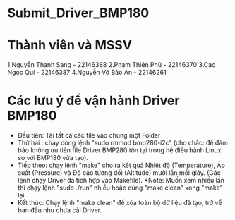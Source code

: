 # Submit_Driver_BMP180

# Thành viên và MSSV
1.Nguyễn Thanh Sang - 22146388
2.Phạm Thiên Phú    - 22146370
3.Cao Ngọc Quí      - 22146387
4.Nguyễn Võ Bảo An  - 22146261

# Các lưu ý để vận hành Driver BMP180
- Đầu tiên: Tải tất cả các file vào chung một Folder
- Thứ hai : chạy dòng lệnh "sudo rmmod bmp280-i2c" (cho chắc: để đảm bảo không ưu tiên file Driver BMP280 tồn tại trong hệ điều hành Linux so với BMP180 vừa tạo).
- Tiếp theo: chạy lệnh "make" cho ra kết quả Nhiệt độ (Temperature), Áp suất (Pressure) và Độ cao tương đối (Altitude) mười lần mỗi giây. (Các lệnh chạy Driver đã tích hợp vào Makefile).
  *Note: Muốn xem nhiều lần thì chạy lệnh "sudo ./run" nhiều hoặc dùng "make clean" xong "make" lại.
- Kết thúc: Chạy lệnh "make clean"  để xóa toàn bộ dữ liệu đã tạo, trở về ban đầu như chưa cài Driver.
